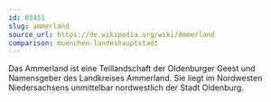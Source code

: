```yaml
---
id: 03451
slug: ammerland
source_url: https://de.wikipedia.org/wiki/Ammerland
comparison: muenchen-landeshauptstadt
---
```


Das Ammerland ist eine Teillandschaft der Oldenburger Geest und Namensgeber des Landkreises Ammerland. Sie liegt im Nordwesten Niedersachsens unmittelbar nordwestlich der Stadt Oldenburg.
